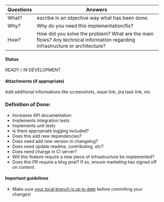 | Questions     | Answers
| ------------- | -------------------------------------------------------
| What?         | escribe in an objective way what has been done.
| Why?          | Why do you need this implementation/fix?
| How?          | How did you solve the problem? What are the main flows? Any technical information regarding infrastructure or architecture?

<!-- Click the form's "Preview button" to make sure the table is functional in GitHub. Thank you! -->

#### Status
READY / IN DEVELOPMENT

#### Attachments (if appropriate)
Add additional informations like screenshots, issue link, jira task link, etc

### Definition of Done:
 - Increases API documentation
 - Implements integration tests
 - Implements unit tests
 - Is there appropriate logging included?
 - Does this add new dependencies?
 - Does need add new version in changelog?
 - Does need update readme, contributing, etc?
 - Does need change in CI server?
 - Will this feature require a new piece of infrastructure be implemented?
 - Does this PR require a blog post? If so, ensure marketing has signed off on content.

#### Important guidelines

* Make sure [your local branch is up to date](https://help.github.com/articles/syncing-a-fork/) before commiting your changes!
